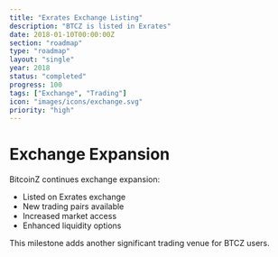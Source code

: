 ```yaml
---
title: "Exrates Exchange Listing"
description: "BTCZ is listed in Exrates"
date: 2018-01-10T00:00:00Z
section: "roadmap"
type: "roadmap"
layout: "single"
year: 2018
status: "completed"
progress: 100
tags: ["Exchange", "Trading"]
icon: "images/icons/exchange.svg"
priority: "high"
---
```


# Exchange Expansion

BitcoinZ continues exchange expansion:
- Listed on Exrates exchange
- New trading pairs available
- Increased market access
- Enhanced liquidity options

This milestone adds another significant trading venue for BTCZ users.
